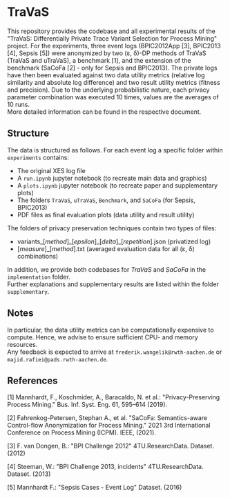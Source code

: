 # TraVaS
This repository provides the codebase and all experimental results of the "TraVaS: Differentially Private Trace Variant Selection for Process Mining" project.
For the experiments, three event logs (BPIC2012App [3], BPIC2013 [4], Sepsis [5]) were anonymized by two
(&epsilon;, &delta;)-DP methods of TraVaS (TraVaS and uTraVaS), a benchmark [1], and the extension of the benchmark (SaCoFa [2] - only for Sepsis and BPIC2013). 
The private logs have then been evaluated against two data utility metrics (relative log similarity and absolute log difference) and two result utility metrics (fitness and precision).
Due to the underlying probabilistic nature, each privacy parameter combination was executed 10 times, values are the averages of 10 runs.  
More detailed information can be found in the respective document.

## Structure
The data is structured as follows. For each event log a specific folder within `experiments` contains:
* The original XES log file
* A `run.ipynb` jupyter notebook (to recreate main data and graphics)
* A `plots.ipynb` jupyter notebook (to recreate paper and supplementary plots)
* The folders `TraVaS`, `uTraVaS`, `Benchmark`, and `SaCoFa` (for Sepsis, BPIC2013)
* PDF files as final evaluation plots (data utility and result utility)

The folders of privacy preservation techniques contain two types of files:
* variants_[*method*]\_[*epsilon*]\_[*delta*]_[*repetition*].json (privatized log)
* [*measure*]_[*method*].txt (averaged evaluation data for all (&epsilon;, &delta;) combinations)

In addition, we provide both codebases for *TraVaS* and *SaCoFa* in the `implementation` folder.  
Further explanations and supplementary results are listed within the folder `supplementary`.

## Notes
In particular, the data utility metrics can be computationally expensive to compute. Hence, we advise to ensure sufficient CPU- and memory resources.  
Any feedback is expected to arrive at `frederik.wangelik@rwth-aachen.de` or `majid.rafiei@pads.rwth-aachen.de`.

## References

[1] Mannhardt, F., Koschmider, A., Baracaldo, N. et al.: "Privacy-Preserving Process Mining." Bus. Inf. Syst. Eng. 61, 595–614 (2019).

[2] Fahrenkog-Petersen, Stephan A., et al. "SaCoFa: Semantics-aware Control-flow Anonymization for Process Mining." 2021 3rd International Conference on Process Mining (ICPM). IEEE, (2021).

[3] F. van Dongen, B.: "BPI Challenge 2012" 4TU.ResearchData. Dataset. (2012)

[4] Steeman, W.: "BPI Challenge 2013, incidents" 4TU.ResearchData. Dataset. (2013)

[5] Mannhardt F.: "Sepsis Cases - Event Log" Dataset. (2016)